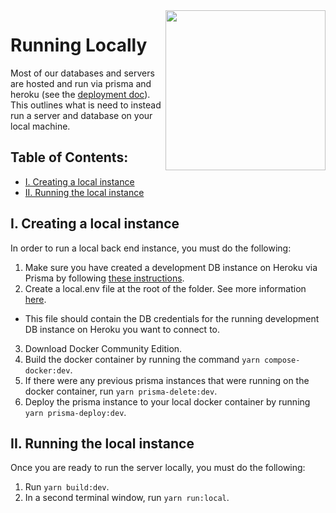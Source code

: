 <img align="right" width="256" height="256" src="https://github.com/jimmy-e/mybord-server/blob/master/etc/assets/terminal.png">

# Running Locally

Most of our databases and servers are hosted and run via prisma and heroku (see the 
[deployment doc](https://github.com/jimmy-e/mybord-server/blob/master/docs/deployment.md)). This
outlines what is need to instead run a server and database on your local machine.

## Table of Contents:

* [I. Creating a local instance](#i-creating-a-local-instance)
* [II. Running the local instance](#ii-running-the-local-instance)

## I. Creating a local instance

In order to run a local back end instance, you must do the following:

1. Make sure you have created a development DB instance on Heroku via Prisma by following
[these instructions](https://github.com/jimmy-e/mybord-server/blob/master/docs/deployment.md#iii-prisma-cloud).
2. Create a local.env file at the root of the folder. See more information [here](https://github.com/jimmy-e/mybord-server/blob/master/docs/build.md#v-env-vars).
  * This file should contain the DB credentials for the running development DB instance on Heroku
   you want to connect to.
3. Download Docker Community Edition.
4. Build the docker container by running the command `yarn compose-docker:dev`.
5. If there were any previous prisma instances that were running on the docker container, run
`yarn prisma-delete:dev`.
6. Deploy the prisma instance to your local docker container by running `yarn prisma-deploy:dev`.

  
## II. Running the local instance

Once you are ready to run the server locally, you must do the following:

1. Run `yarn build:dev`.
2. In a second terminal window, run `yarn run:local`.
